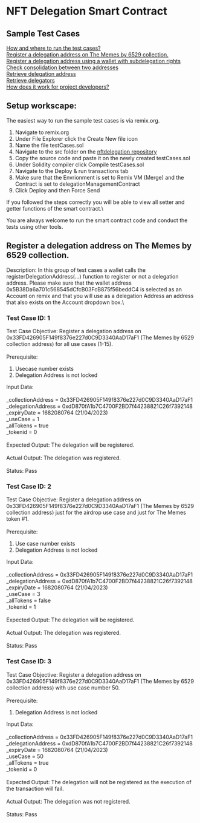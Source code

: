 # NFT Delegation Smart Contract
## Sample Test Cases

[How and where to run the test cases?](#setupEnvrionment)\
[Register a delegation address on The Memes by 6529 collection.](#registerDelegationAddressCollection)\
[Register a delegation address using a wallet with subdelegation rights](#)\
[Check consolidation between two addresses](#)\
[Retrieve delegation address](#)\
[Retrieve delegators](#)\
[How does it work for project developers?](#)

<div id='setupEnvironment'/>

## Setup workscape:

The easiest way to run the sample test cases is via remix.org.

1. Navigate to remix.org
2. Under File Explorer click the Create New file icon
3. Name the file testCases.sol
4. Navigate to the src folder on the [nftdelegation repository](https://github.com/6529-Collections/nftdelegation/blob/main/src/DelegationManagement.sol)
5. Copy the source code and paste it on the newly created testCases.sol
6. Under Solidity compiler click Compile testCases.sol
7. Navigate to the Deploy & run transactions tab
8. Make sure that the Envrionment is set to Remix VM (Merge) and the Contract is set to delegationManagementContract
9. Click Deploy and then Force Send

If you followed the steps correctly you will be able to view all setter and getter functions of the smart contract.\

You are always welcome to run the smart contract code and conduct the tests using other tools.

<div id='registerDelegationAddressCollection'/>

## Register a delegation address on The Memes by 6529 collection.

Description: In this group of test cases a wallet calls the registerDelegationAddress(...) function to register or not a delegation address. Please make sure that the wallet address 0x5B38Da6a701c568545dCfcB03FcB875f56beddC4 is selected as an Account on remix and that you will use as a delegation Address an address that also exists on the Account dropdown box.\

### Test Case ID: 1

Test Case Objective: Register a delegation address on 0x33FD426905F149f8376e227d0C9D3340AaD17aF1 (The Memes by 6529 collection address) for all use cases (1-15).\
\
Prerequisite:
1. Usecase number exists 
2. Delegation Address is not locked
<!-- end of the list -->

Input Data:\
\
_collectionAddress = 0x33FD426905F149f8376e227d0C9D3340AaD17aF1\
_delegationAddress = 0xdD870fA1b7C4700F2BD7f44238821C26f7392148\
_expiryDate = 1682080764 (21/04/2023)\
_useCase = 1\
_allTokens = true\
_tokenid = 0\
\
Expected Output: The delegation will be registered.\
\
Actual Output: The delegation was registered.\
\
Status: Pass

### Test Case ID: 2

Test Case Objective: Register a delegation address on 0x33FD426905F149f8376e227d0C9D3340AaD17aF1 (The Memes by 6529 collection address) just for the airdrop use case and just for The Memes token #1.\
\
Prerequisite:
1. Use case number exists
2. Delegation Address is not locked
<!-- end of the list -->

Input Data:\
\
_collectionAddress = 0x33FD426905F149f8376e227d0C9D3340AaD17aF1\
_delegationAddress = 0xdD870fA1b7C4700F2BD7f44238821C26f7392148\
_expiryDate = 1682080764 (21/04/2023)\
_useCase = 3\
_allTokens = false\
_tokenid = 1\
\
Expected Output: The delegation will be registered.\
\
Actual Output: The delegation was registered.\
\
Status: Pass


### Test Case ID: 3

Test Case Objective: Register a delegation address on 0x33FD426905F149f8376e227d0C9D3340AaD17aF1 (The Memes by 6529 collection address) with use case number 50.\
\
Prerequisite:
1. Delegation Address is not locked
<!-- end of the list -->

Input Data:\
\
_collectionAddress = 0x33FD426905F149f8376e227d0C9D3340AaD17aF1\
_delegationAddress = 0xdD870fA1b7C4700F2BD7f44238821C26f7392148\
_expiryDate = 1682080764 (21/04/2023)\
_useCase = 50\
_allTokens = true\
_tokenid = 0\
\
Expected Output: The delegation will not be registered as the execution of the transaction will fail.\
\
Actual Output: The delegation was not registered.\
\
Status: Pass



    
